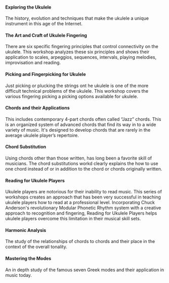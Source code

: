 #### Exploring the Ukulele

The history, evolution and techniques that make the ukulele a unique instrument in this age of the Internet.

#### The Art and Craft of Ukulele Fingering

There are six specific fingering principles that control connectivity on the ukulele. This workshop analyzes these six principles and shows their application to scales, arpeggios,  sequences, intervals, playing melodies, improvisation and reading.

#### Picking and Fingerpicking for Ukulele

Just picking or plucking the strings ont he ukulele is one of the more difficult technical problems of the ukulele. This workshop covers the various fingering picking a picking options available for ukulele.

#### Chords and their Applications

This includes contemporary 4-part chords often called “Jazz” chords. This is  an organized system of advanced chords that find its way in to a wide variety of music. It's designed to develop chords that are rarely in the average ukulele player’s repertoire.

#### Chord Substitution

Using chords other than those written, has long been a favorite skill of musicians. The chord substitutions workd clearly explains the how to use one chord instead of or in addition to the chord or chords originally written.

#### Reading for Ukulele Players

Ukulele players are notorious for their inability to read music. This series of workshops creates an approach that has been very successful in teaching ukulele players how to read at a professional level. Incorporating Chuck Anderson's revolutionary Modular Phonetic Rhythm system with a creative approach to recognition and fingering, Reading for Ukulele Players helps ukulele players overcome this limitation in their musical skill sets.

#### Harmonic Analysis

The study of the relationships of chords to chords and their place in the context of the overall tonality.

#### Mastering the Modes

An in depth study of the famous seven Greek modes and their application in music today.